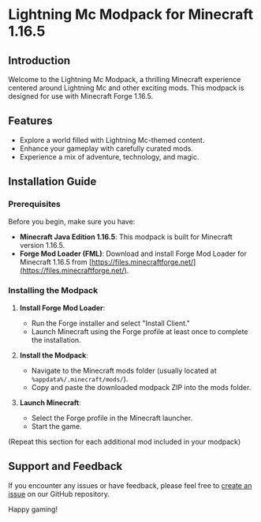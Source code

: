 # Lightning Mc Modpack for Minecraft 1.16.5

## Introduction

Welcome to the Lightning Mc Modpack, a thrilling Minecraft experience centered around Lightning Mc and other exciting mods. This modpack is designed for use with Minecraft Forge 1.16.5.

## Features

- Explore a world filled with Lightning Mc-themed content.
- Enhance your gameplay with carefully curated mods.
- Experience a mix of adventure, technology, and magic.

## Installation Guide

### Prerequisites

Before you begin, make sure you have:

- **Minecraft Java Edition 1.16.5**: This modpack is built for Minecraft version 1.16.5.
- **Forge Mod Loader (FML)**: Download and install Forge Mod Loader for Minecraft 1.16.5 from [https://files.minecraftforge.net/](https://files.minecraftforge.net/).

### Installing the Modpack

1. **Install Forge Mod Loader**:
   - Run the Forge installer and select "Install Client."
   - Launch Minecraft using the Forge profile at least once to complete the installation.

2. **Install the Modpack**:
   - Navigate to the Minecraft mods folder (usually located at `%appdata%/.minecraft/mods/`).
   - Copy and paste the downloaded modpack ZIP into the mods folder.

3. **Launch Minecraft**:
   - Select the Forge profile in the Minecraft launcher.
   - Start the game.

(Repeat this section for each additional mod included in your modpack)

## Support and Feedback

If you encounter any issues or have feedback, please feel free to [create an issue](#) on our GitHub repository.

Happy gaming!
